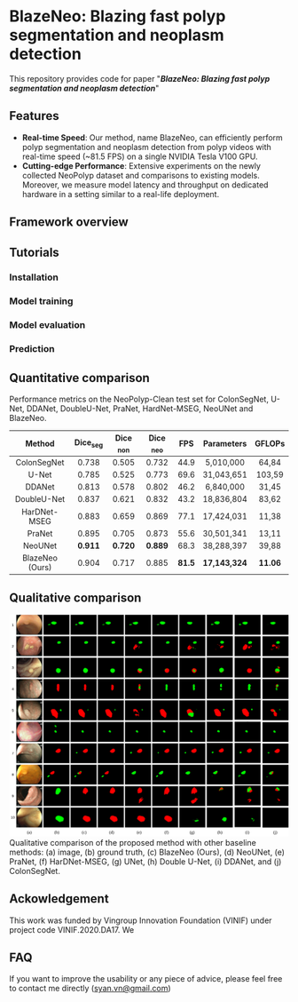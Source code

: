# BlazeNeo: Blazing fast polyp segmentation and neoplasm detection

This repository provides code for paper "***BlazeNeo: Blazing fast polyp segmentation and neoplasm detection***"

## Features

* **Real-time Speed**: Our method, name BlazeNeo, can efficiently perform polyp segmentation and neoplasm detection from polyp videos with real-time speed (~81.5 FPS) on a single NVIDIA Tesla V100 GPU.
* **Cutting-edge Performance**: Extensive experiments on the newly collected NeoPolyp dataset and comparisons to existing models. Moreover, we measure model latency and throughput on dedicated hardware in a setting similar to a real-life deployment.


## Framework overview

## Tutorials

### Installation
### Model training
### Model evaluation
### Prediction

## Quantitative comparison

Performance metrics on the NeoPolyp-Clean test set for ColonSegNet, U-Net, DDANet, DoubleU-Net, PraNet, HardNet-MSEG, NeoUNet and BlazeNeo.

|     Method      | Dice<sub>seg</sub> | Dice <sub> non </sub> | Dice <sub> neo </sub> |   FPS    |   Parameters   |  GFLOPs   |
| :-------------: | :----------------: | :-------------------: | :-------------------: | :------: | :------------: | :-------: |
|   ColonSegNet   |       0.738        |         0.505         |         0.732         |   44.9   |   5,010,000    |   64,84   |
|      U-Net      |       0.785        |         0.525         |         0.773         |   69.6   |   31,043,651   |  103,59   |
|     DDANet      |       0.813        |         0.578         |         0.802         |   46.2   |   6,840,000    |   31,45   |
|   DoubleU-Net   |       0.837        |         0.621         |         0.832         |   43.2   |   18,836,804   |   83,62   |
|  HarDNet-MSEG   |       0.883        |         0.659         |         0.869         |   77.1   |   17,424,031   |   11,38   |
|     PraNet      |       0.895        |         0.705         |         0.873         |   55.6   |   30,501,341   |   13,11   |
|     NeoUNet     |     **0.911**      |       **0.720**       |       **0.889**       |   68.3   |   38,288,397   |   39,88   |
| BlazeNeo (Ours) |       0.904        |         0.717         |         0.885         | **81.5** | **17,143,324** | **11.06** |


## Qualitative comparison
![](images/compare_models.png)
Qualitative comparison of the proposed method with other baseline methods: (a) image, (b) ground truth, (c) BlazeNeo (Ours), (d) NeoUNet, (e) PraNet, (f) HarDNet-MSEG, (g) UNet, (h) Double U-Net, (i) DDANet, and (j) ColonSegNet.

## Ackowledgement

This work was funded by Vingroup Innovation Foundation (VINIF) under project code VINIF.2020.DA17. We

## FAQ

If you want to improve the usability or any piece of advice, please feel free to contact me directly (syan.vn@gmail.com)